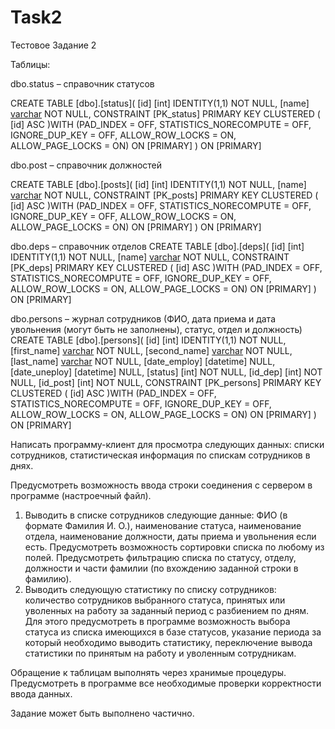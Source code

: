# Task2
Тестовое Задание 2

Таблицы:

dbo.status – справочник статусов 

CREATE TABLE [dbo].[status](
	[id] [int] IDENTITY(1,1) NOT NULL,
	[name] [varchar](100) NOT NULL,
 CONSTRAINT [PK_status] PRIMARY KEY CLUSTERED 
(
	[id] ASC
)WITH (PAD_INDEX  = OFF, STATISTICS_NORECOMPUTE  = OFF, IGNORE_DUP_KEY = OFF, ALLOW_ROW_LOCKS  = ON, ALLOW_PAGE_LOCKS  = ON) ON [PRIMARY]
) ON [PRIMARY]

dbo.post – справочник должностей 

CREATE TABLE [dbo].[posts](
	[id] [int] IDENTITY(1,1) NOT NULL,
	[name] [varchar](100) NOT NULL,
 CONSTRAINT [PK_posts] PRIMARY KEY CLUSTERED 
(
	[id] ASC
)WITH (PAD_INDEX  = OFF, STATISTICS_NORECOMPUTE  = OFF, IGNORE_DUP_KEY = OFF, ALLOW_ROW_LOCKS  = ON, ALLOW_PAGE_LOCKS  = ON) ON [PRIMARY]
) ON [PRIMARY]

dbo.deps – справочник отделов 
CREATE TABLE [dbo].[deps](
	[id] [int] IDENTITY(1,1) NOT NULL,
	[name] [varchar](100) NOT NULL,
 CONSTRAINT [PK_deps] PRIMARY KEY CLUSTERED 
(
	[id] ASC
)WITH (PAD_INDEX  = OFF, STATISTICS_NORECOMPUTE  = OFF, IGNORE_DUP_KEY = OFF, ALLOW_ROW_LOCKS  = ON, ALLOW_PAGE_LOCKS  = ON) ON [PRIMARY]
) ON [PRIMARY]

dbo.persons – журнал сотрудников (ФИО, дата приема и дата увольнения (могут быть не заполнены), статус, отдел и должность)
CREATE TABLE [dbo].[persons](
	[id] [int] IDENTITY(1,1) NOT NULL,
	[first_name] [varchar](100) NOT NULL,
	[second_name] [varchar](100) NOT NULL,
	[last_name] [varchar](100) NOT NULL,
	[date_employ] [datetime] NULL,
	[date_uneploy] [datetime] NULL,
	[status] [int] NOT NULL,
	[id_dep] [int] NOT NULL,
	[id_post] [int] NOT NULL,
 CONSTRAINT [PK_persons] PRIMARY KEY CLUSTERED 
(
	[id] ASC
)WITH (PAD_INDEX  = OFF, STATISTICS_NORECOMPUTE  = OFF, IGNORE_DUP_KEY = OFF, ALLOW_ROW_LOCKS  = ON, ALLOW_PAGE_LOCKS  = ON) ON [PRIMARY]
) ON [PRIMARY]
 
Написать программу-клиент для просмотра следующих данных: списки сотрудников, статистическая информация по спискам сотрудников в днях.

Предусмотреть возможность ввода строки соединения с сервером в программе (настроечный файл).

1.	Выводить в списке сотрудников следующие данные: ФИО (в формате Фамилия И. О.), наименование статуса, наименование отдела, наименование должности, даты приема и увольнения если есть. Предусмотреть возможность сортировки списка по любому из полей. Предусмотреть фильтрацию списка по статусу, отделу, должности и части фамилии (по вхождению заданной строки в фамилию).
2.	Выводить следующую статистику по списку сотрудников: количество сотрудников выбранного статуса, принятых или уволенных на работу за заданный период с разбиением по дням. Для этого предусмотреть в программе возможность выбора статуса из списка имеющихся в базе статусов, указание периода за который необходимо выводить статистику, переключение вывода статистики по принятым на работу и уволенным сотрудникам.

Обращение к таблицам выполнять через хранимые процедуры. Предусмотреть в программе все необходимые проверки корректности ввода данных.

Задание может быть выполнено частично.
